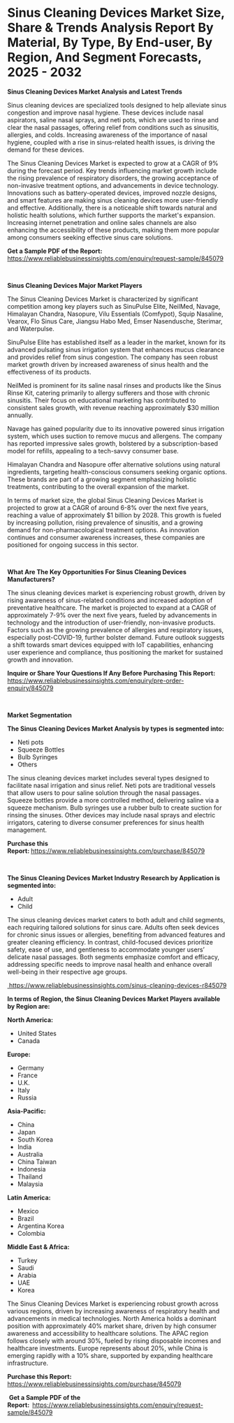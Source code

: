 <p><h1>Sinus Cleaning Devices Market Size, Share & Trends Analysis Report By Material, By Type, By End-user, By Region, And Segment Forecasts, 2025 - 2032</h1></p><p><strong>Sinus Cleaning Devices Market Analysis and Latest Trends</strong></p>
<p><p>Sinus cleaning devices are specialized tools designed to help alleviate sinus congestion and improve nasal hygiene. These devices include nasal aspirators, saline nasal sprays, and neti pots, which are used to rinse and clear the nasal passages, offering relief from conditions such as sinusitis, allergies, and colds. Increasing awareness of the importance of nasal hygiene, coupled with a rise in sinus-related health issues, is driving the demand for these devices.</p><p>The Sinus Cleaning Devices Market is expected to grow at a CAGR of 9% during the forecast period. Key trends influencing market growth include the rising prevalence of respiratory disorders, the growing acceptance of non-invasive treatment options, and advancements in device technology. Innovations such as battery-operated devices, improved nozzle designs, and smart features are making sinus cleaning devices more user-friendly and effective. Additionally, there is a noticeable shift towards natural and holistic health solutions, which further supports the market's expansion. Increasing internet penetration and online sales channels are also enhancing the accessibility of these products, making them more popular among consumers seeking effective sinus care solutions.</p></p>
<p><strong>Get a Sample PDF of the Report:&nbsp;</strong> <a href="https://www.reliablebusinessinsights.com/enquiry/request-sample/845079?utm_campaign=3352&utm_medium=2&utm_source=Github&utm_content=ia&utm_term=13042025&utm_id=sinus-cleaning-devices">https://www.reliablebusinessinsights.com/enquiry/request-sample/845079</a></p>
<p>&nbsp;</p>
<p><strong>Sinus Cleaning Devices Major Market Players</strong></p>
<p><p>The Sinus Cleaning Devices Market is characterized by significant competition among key players such as SinuPulse Elite, NeilMed, Navage, Himalayan Chandra, Nasopure, Vilu Essentials (Comfypot), Squip Nasaline, Vearox, Flo Sinus Care, Jiangsu Habo Med, Emser Nasendusche, Sterimar, and Waterpulse. </p><p>SinuPulse Elite has established itself as a leader in the market, known for its advanced pulsating sinus irrigation system that enhances mucus clearance and provides relief from sinus congestion. The company has seen robust market growth driven by increased awareness of sinus health and the effectiveness of its products. </p><p>NeilMed is prominent for its saline nasal rinses and products like the Sinus Rinse Kit, catering primarily to allergy sufferers and those with chronic sinusitis. Their focus on educational marketing has contributed to consistent sales growth, with revenue reaching approximately $30 million annually.</p><p>Navage has gained popularity due to its innovative powered sinus irrigation system, which uses suction to remove mucus and allergens. The company has reported impressive sales growth, bolstered by a subscription-based model for refills, appealing to a tech-savvy consumer base.</p><p>Himalayan Chandra and Nasopure offer alternative solutions using natural ingredients, targeting health-conscious consumers seeking organic options. These brands are part of a growing segment emphasizing holistic treatments, contributing to the overall expansion of the market.</p><p>In terms of market size, the global Sinus Cleaning Devices Market is projected to grow at a CAGR of around 6-8% over the next five years, reaching a value of approximately $1 billion by 2028. This growth is fueled by increasing pollution, rising prevalence of sinusitis, and a growing demand for non-pharmacological treatment options. As innovation continues and consumer awareness increases, these companies are positioned for ongoing success in this sector.</p></p>
<p>&nbsp;</p>
<p><strong>What Are The Key Opportunities For Sinus Cleaning Devices Manufacturers?</strong></p>
<p><p>The sinus cleaning devices market is experiencing robust growth, driven by rising awareness of sinus-related conditions and increased adoption of preventative healthcare. The market is projected to expand at a CAGR of approximately 7-9% over the next five years, fueled by advancements in technology and the introduction of user-friendly, non-invasive products. Factors such as the growing prevalence of allergies and respiratory issues, especially post-COVID-19, further bolster demand. Future outlook suggests a shift towards smart devices equipped with IoT capabilities, enhancing user experience and compliance, thus positioning the market for sustained growth and innovation.</p></p>
<p><strong>Inquire or Share Your Questions If Any Before Purchasing This Report:</strong> <a href="https://www.reliablebusinessinsights.com/enquiry/pre-order-enquiry/845079?utm_campaign=3352&utm_medium=2&utm_source=Github&utm_content=ia&utm_term=13042025&utm_id=sinus-cleaning-devices">https://www.reliablebusinessinsights.com/enquiry/pre-order-enquiry/845079</a></p>
<p>&nbsp;</p>
<p><strong>Market Segmentation</strong></p>
<p><strong>The Sinus Cleaning Devices Market Analysis by types is segmented into:</strong></p>
<p><ul><li>Neti pots</li><li>Squeeze Bottles</li><li>Bulb Syringes</li><li>Others</li></ul></p>
<p><p>The sinus cleaning devices market includes several types designed to facilitate nasal irrigation and sinus relief. Neti pots are traditional vessels that allow users to pour saline solution through the nasal passages. Squeeze bottles provide a more controlled method, delivering saline via a squeeze mechanism. Bulb syringes use a rubber bulb to create suction for rinsing the sinuses. Other devices may include nasal sprays and electric irrigators, catering to diverse consumer preferences for sinus health management.</p></p>
<p><strong>Purchase this Report:&nbsp;</strong><a href="https://www.reliablebusinessinsights.com/purchase/845079?utm_campaign=3352&utm_medium=2&utm_source=Github&utm_content=ia&utm_term=13042025&utm_id=sinus-cleaning-devices">https://www.reliablebusinessinsights.com/purchase/845079</a></p>
<p>&nbsp;</p>
<p><strong>The Sinus Cleaning Devices Market Industry Research by Application is segmented into:</strong></p>
<p><ul><li>Adult</li><li>Child</li></ul></p>
<p><p>The sinus cleaning devices market caters to both adult and child segments, each requiring tailored solutions for sinus care. Adults often seek devices for chronic sinus issues or allergies, benefiting from advanced features and greater cleaning efficiency. In contrast, child-focused devices prioritize safety, ease of use, and gentleness to accommodate younger users’ delicate nasal passages. Both segments emphasize comfort and efficacy, addressing specific needs to improve nasal health and enhance overall well-being in their respective age groups.</p></p>
<p><a href="https://www.reliablebusinessinsights.com/sinus-cleaning-devices-r845079?utm_campaign=3352&utm_medium=2&utm_source=Github&utm_content=ia&utm_term=13042025&utm_id=sinus-cleaning-devices">&nbsp;https://www.reliablebusinessinsights.com/sinus-cleaning-devices-r845079</a></p>
<p><strong>In terms of Region, the Sinus Cleaning Devices Market Players available by Region are:</strong></p>
<p>
    <p> <strong> North America: </strong>
        <ul>
            <li>United States</li>
            <li>Canada</li>
        </ul>
        </p> 
    <p> <strong> Europe: </strong>
        <ul>
            <li>Germany</li>
            <li>France</li>
            <li>U.K.</li>
            <li>Italy</li>
            <li>Russia</li>
        </ul>
        </p> 
    <p> <strong> Asia-Pacific: </strong>
        <ul>
            <li>China</li>
            <li>Japan</li>
            <li>South Korea</li>
            <li>India</li>
            <li>Australia</li>
            <li>China Taiwan</li>
            <li>Indonesia</li>
            <li>Thailand</li>
            <li>Malaysia</li>
        </ul>
        </p> 
    <p> <strong> Latin America: </strong>
        <ul>
            <li>Mexico</li>
            <li>Brazil</li>
            <li>Argentina Korea</li>
            <li>Colombia</li>
        </ul>
        </p> 
    <p> <strong> Middle East & Africa: </strong>
        <ul>
            <li>Turkey</li>
            <li>Saudi</li>
            <li>Arabia</li>
            <li>UAE</li>
            <li>Korea</li>
        </ul>
    </p>
    </p>
<p><p>The Sinus Cleaning Devices Market is experiencing robust growth across various regions, driven by increasing awareness of respiratory health and advancements in medical technologies. North America holds a dominant position with approximately 40% market share, driven by high consumer awareness and accessibility to healthcare solutions. The APAC region follows closely with around 30%, fueled by rising disposable incomes and healthcare investments. Europe represents about 20%, while China is emerging rapidly with a 10% share, supported by expanding healthcare infrastructure.</p></p>
<p><strong>Purchase this Report: </strong><a href="https://www.reliablebusinessinsights.com/purchase/845079?utm_campaign=3352&utm_medium=2&utm_source=Github&utm_content=ia&utm_term=13042025&utm_id=sinus-cleaning-devices">https://www.reliablebusinessinsights.com/purchase/845079</a></p>
<p>&nbsp;<strong>Get a Sample PDF of the Report:&nbsp;&nbsp;</strong><a href="https://www.reliablebusinessinsights.com/enquiry/request-sample/845079?utm_campaign=3352&utm_medium=2&utm_source=Github&utm_content=ia&utm_term=13042025&utm_id=sinus-cleaning-devices">https://www.reliablebusinessinsights.com/enquiry/request-sample/845079</a></p>
<p><strong></strong></p>
<p><p></p><p></p><p></p></p>